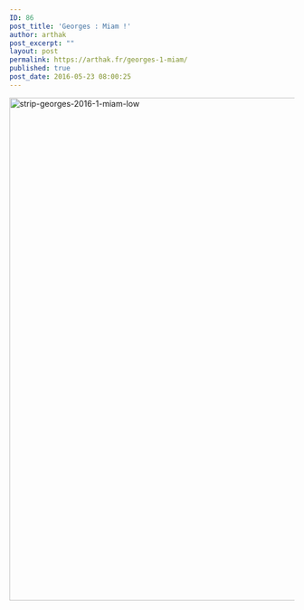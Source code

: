 ```yaml
---
ID: 86
post_title: 'Georges : Miam !'
author: arthak
post_excerpt: ""
layout: post
permalink: https://arthak.fr/georges-1-miam/
published: true
post_date: 2016-05-23 08:00:25
---
```

<img src="http://drsanti.fr/wp-content/uploads/2016/05/strip-georges-2016-1-miam-low.png" alt="strip-georges-2016-1-miam-low" width="1500" height="889" class="alignnone size-full wp-image-87">
